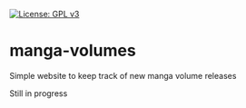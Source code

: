[![License: GPL v3](https://img.shields.io/badge/License-GPLv3-blue.svg)](https://www.gnu.org/licenses/gpl-3.0)
# manga-volumes
Simple website to keep track of new manga volume releases

Still in progress
